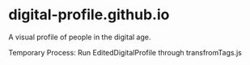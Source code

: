 # digital-profile.github.io
A visual profile of people in the digital age.


Temporary Process: Run EditedDigitalProfile through transfromTags.js

